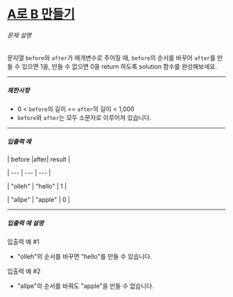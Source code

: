 # [A로 B 만들기](https://school.programmers.co.kr/learn/courses/30/lessons/120886)


###### 문제 설명


문자열 `before`와 `after`가 매개변수로 주어질 때, `before`의 순서를 바꾸어 `after`를 만들 수 있으면 1을, 만들 수 없으면 0을 return 하도록 solution 함수를 완성해보세요.




---


##### 제한사항


* 0 \< `before`의 길이 \=\= `after`의 길이 \< 1,000
* `before`와 `after`는 모두 소문자로 이루어져 있습니다.




---


##### 입출력 예


\| before \|after\| result \| 


\| \-\-\- \| \-\-\- \| \-\-\- \|  

\| "olleh" \| "hello" \| 1 \|  

\| "allpe" \| "apple" \| 0 \|




---


##### 입출력 예 설명


입출력 예 \#1


* "olleh"의 순서를 바꾸면 "hello"를 만들 수 있습니다.


입출력 예 \#2


* "allpe"의 순서를 바꿔도 "apple"을 만들 수 없습니다.




